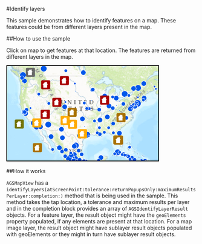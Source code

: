 #Identify layers

This sample demonstrates how to identify features on a map. These features could be from different layers present in the map.

##How to use the sample

Click on map to get features at that location. The features are returned from different layers in the map.

![](image1.png)

##How it works

`AGSMapView` has a `identifyLayers(atScreenPoint:tolerance:returnPopupsOnly:maximumResultsPerLayer:completion:)` method that is being used in the sample. This method takes the tap location, a tolerance and maximum results per layer and in the completion block provides an array of `AGSIdentifyLayerResult` objects. For a feature layer, the result object might have the `geoElements` property populated, if any elements are present at that location. For a map image layer, the result object might have sublayer result objects populated with geoElements or they might in turn have sublayer result objects.



